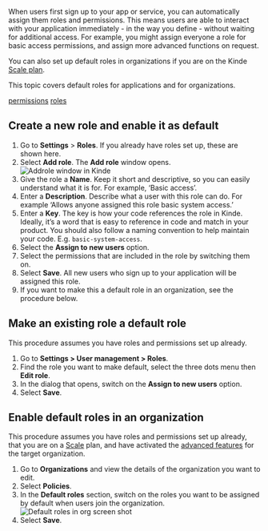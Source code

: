 
When users first sign up to your app or service, you can automatically assign them roles and permissions. This means users are able to interact with your application immediately - in the way you define - without waiting for additional access. For example, you might assign everyone a role for basic access permissions, and assign more advanced functions on request.

You can also set up default roles in organizations if you are on the Kinde [Scale plan](https://kinde.com/pricing/). 

This topic covers default roles for applications and for organizations.

[permissions](/manage-users/roles-and-permissions/user-permissions/) 
[roles](/manage-users/roles-and-permissions/user-roles/) 

## Create a new role and enable it as default

1. Go to **Settings** > **Roles**. If you already have roles set up, these are shown here.
2. Select **Add role**. The **Add role** window opens.
  ![Addrole window in Kinde](https://imagedelivery.net/skPPZTHzSlcslvHjesZQcQ/7030c2ab-6b59-4e99-b5d1-5f4d0c204700/public)
3. Give the role a **Name**. Keep it short and descriptive, so you can easily understand what it is for. For example, ‘Basic access’.
4. Enter a **Description**. Describe what a user with this role can do. For example ‘Allows anyone assigned this role basic system access.’
5. Enter a **Key**. The key is how your code references the role in Kinde. Ideally, it’s a word that is easy to reference in code and match in your product. You should also follow a naming convention to help maintain your code. E.g. `basic-system-access`.
6. Select the **Assign to new users** option.
7. Select the permissions that are included in the role by switching them on.
8. Select **Save**. All new users who sign up to your application will be assigned this role.
9. If you want to make this a default role in an organization, see the procedure below.

## Make an existing role a default role

This procedure assumes you have roles and permissions set up already.

1. Go to **Settings > User management > Roles**.
2. Find the role you want to make default, select the three dots menu then **Edit role**.
3. In the dialog that opens, switch on the **Assign to new users** option. 
4. Select **Save**.

## Enable default roles in an organization

This procedure assumes you have roles and permissions set up already, that you are on a [Scale](https://kinde.com/pricing/) plan, and have activated the [advanced features](/authenticate/custom-configurations/advanced-organization/) for the target organization.

1. Go to **Organizations** and view the details of the organization you want to edit.
2. Select **Policies**. 
3. In the **Default roles** section, switch on the roles you want to be assigned by default when users join the organization.
![Default roles in org screen shot](https://imagedelivery.net/skPPZTHzSlcslvHjesZQcQ/6fc3e960-8bfe-427e-1e34-051b515aa600/public)
4. Select **Save**.
